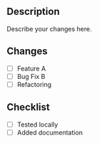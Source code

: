 ## Description
Describe your changes here.

## Changes
- [ ] Feature A
- [ ] Bug Fix B
- [ ] Refactoring

## Checklist
- [ ] Tested locally
- [ ] Added documentation
